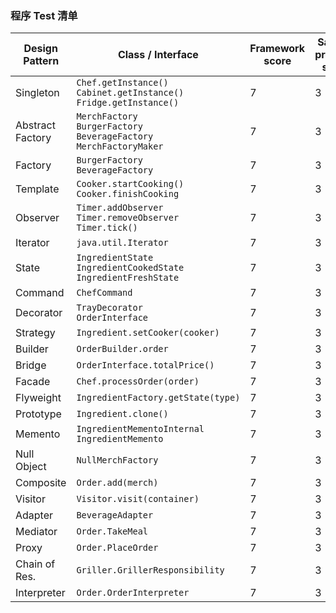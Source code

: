 ### 程序 Test 清单

| Design Pattern   | Class / Interface                                            | Framework score | Sample program score |
| ---------------- | ------------------------------------------------------------ | --------------- | -------------------- |
| Singleton        | `Chef.getInstance()` <br />`Cabinet.getInstance()`<br />`Fridge.getInstance()` | 7               | 3                    |
| Abstract Factory | `MerchFactory`<br /> `BurgerFactory`<br /> `BeverageFactory`<br />`MerchFactoryMaker` | 7               | 3                    |
| Factory          | `BurgerFactory`<br />`BeverageFactory`                       | 7               | 3                    |
| Template         | `Cooker.startCooking()`<br />`Cooker.finishCooking`          | 7               | 3                    |
| Observer         | `Timer.addObserver`<br />`Timer.removeObserver`<br />`Timer.tick()` | 7               | 3                    |
| Iterator         | `java.util.Iterator`                                         | 7               | 3                    |
| State            | `IngredientState`<br />`IngredientCookedState`<br />`IngredientFreshState` | 7               | 3                    |
| Command          | `ChefCommand`                                                | 7               | 3                    |
| Decorator        | `TrayDecorator`<br />`OrderInterface`                        | 7               | 3                    |
| Strategy         | `Ingredient.setCooker(cooker)`                               | 7               | 3                    |
| Builder          | `OrderBuilder.order`                                         | 7               | 3                    |
| Bridge           | `OrderInterface.totalPrice()`                                | 7               | 3                    |
| Facade           | `Chef.processOrder(order)`                                   | 7               | 3                    |
| Flyweight        | `IngredientFactory.getState(type)`                           | 7               | 3                    |
| Prototype        | `Ingredient.clone()`                                         | 7               | 3                    |
| Memento          | `IngredientMementoInternal`<br />`IngredientMemento`         | 7               | 3                    |
| Null Object      | `NullMerchFactory`                                           | 7               | 3                    |
| Composite        | `Order.add(merch)`                                           | 7               | 3                    |
| Visitor          | `Visitor.visit(container)`                                   | 7               | 3                    |
| Adapter          | `BeverageAdapter`                                            | 7               | 3                    |
| Mediator         | `Order.TakeMeal`                                             | 7               | 3                    |
| Proxy            | `Order.PlaceOrder`                                           | 7               | 3                    |
| Chain of Res.    | `Griller.GrillerResponsibility`                              | 7               | 3                    |
| Interpreter      | `Order.OrderInterpreter`                                     | 7               | 3                    |  

